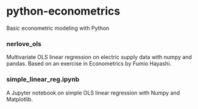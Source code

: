 # python-econometrics
Basic econometric modeling with Python

### nerlove_ols
Multivariate OLS linear regression on electric supply data with numpy and pandas.
Based on an exercise in Econometrics by Fumio Hayashi.

### simple_linear_reg.ipynb
A Jupyter notebook on simple OLS linear regression with Numpy and Matplotlib.
